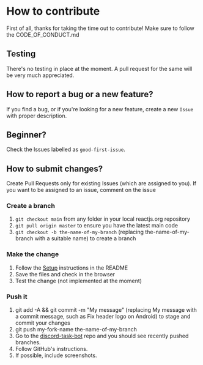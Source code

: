 # How to contribute
First of all, thanks for taking the time out to contribute!
Make sure to follow the CODE_OF_CONDUCT.md

## Testing
There's no testing in place at the moment. A pull request for the same will be very much appreciated.

## How to report a bug or a new feature?
If you find a bug, or if you're looking for a new feature, create a new `Issue` with proper description.

## Beginner?
Check the Issues labelled as `good-first-issue`.

## How to submit changes?
Create Pull Requests only for existing Issues (which are assigned to you). If you want to be assigned to an issue, comment on the issue


### Create a branch
1. `git checkout main` from any folder in your local reactjs.org repository
2. `git pull origin master` to ensure you have the latest main code
3. `git checkout -b the-name-of-my-branch` (replacing the-name-of-my-branch with a suitable name) to create a branch

### Make the change
1. Follow the [Setup](README.md#setup) instructions in the README
2. Save the files and check in the browser
3. Test the change (not implemented at the moment)

### Push it
1. git add -A && git commit -m "My message" (replacing My message with a commit message, such as Fix header logo on Android) to stage and commit your changes
2. git push my-fork-name the-name-of-my-branch
3. Go to the [discord-task-bot](https://kavin25/discord-task-bot) repo and you should see recently pushed branches.
4. Follow GitHub's instructions.
5. If possible, include screenshots.
